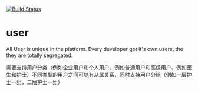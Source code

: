[![Build Status](https://travis-ci.org/umasuo/user.svg?branch=master)](https://travis-ci.org/umasuo/user)
# user
All User is unique in the platform.
Every developer got it's own users, the they are totally segregated.

需要支持用户分类（例如企业用户和个人用户、例如普通用户和高级用户、例如医生和护士）不同类型的用户之间可以有从属关系，同时支持用户分组（例如一层护士一组，二层护士一组）

